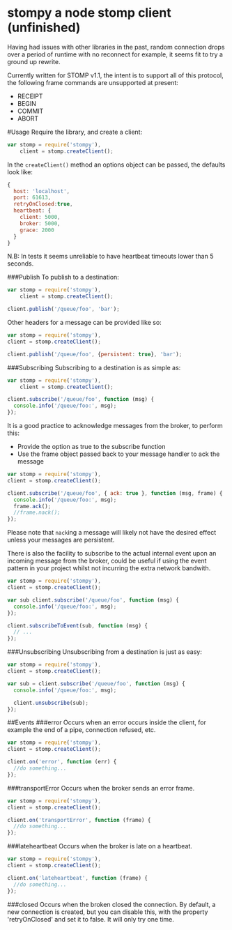stompy a node stomp client (unfinished)
=================

Having had issues with other libraries in the past, random connection drops over
a period of runtime with no reconnect for example, it seems fit to try a ground
up rewrite.

Currently written for STOMP v1.1, the intent is to support all of this protocol,
the following frame commands are unsupported at present:
 * RECEIPT
 * BEGIN
 * COMMIT
 * ABORT

#Usage
Require the library, and create a client:
```javascript
var stomp = require('stompy'),
    client = stomp.createClient();
```

In the ```createClient()``` method an options object can be passed, the defaults
look like:

```javascript
{
  host: 'localhost',
  port: 61613,
  retryOnClosed:true,
  heartbeat: {
    client: 5000,
    broker: 5000,
    grace: 2000
  }
}
```
N.B: In tests it seems unreliable to have heartbeat timeouts lower than 5 seconds.

###Publish
To publish to a destination:
```javascript
var stomp = require('stompy'),
    client = stomp.createClient();

client.publish('/queue/foo', 'bar');
```
Other headers for a message can be provided like so:
```javascript
var stomp = require('stompy'),
client = stomp.createClient();

client.publish('/queue/foo', {persistent: true}, 'bar');
```


###Subscribing
Subscribing to a destination is as simple as:
```javascript
var stomp = require('stompy'),
    client = stomp.createClient();

client.subscribe('/queue/foo', function (msg) {
  console.info('/queue/foo:', msg);
});
```

It is a good practice to acknowledge messages from the broker, to perform this:
* Provide the option as true to the subscribe function
* Use the frame object passed back to your message handler to ack the message

```javascript
var stomp = require('stompy'),
client = stomp.createClient();

client.subscribe('/queue/foo', { ack: true }, function (msg, frame) {
  console.info('/queue/foo:', msg);
  frame.ack();
  //frame.nack();
});
```
Please note that ```nack```ing a message will likely not have the desired effect unless your messages
are persistent.  


There is also the facility to subscribe to the actual internal event upon an
incoming message from the broker, could be useful if using the event pattern in
your project whilst not incurring the extra network bandwith.

```javascript
var stomp = require('stompy'),
client = stomp.createClient();

var sub client.subscribe('/queue/foo', function (msg) {
  console.info('/queue/foo:', msg);
});

client.subscribeToEvent(sub, function (msg) {
  // ...
});
```

###Unsubscribing
Unsubscribing from a destination is just as easy:
```javascript
var stomp = require('stompy'),
client = stomp.createClient();

var sub = client.subscribe('/queue/foo', function (msg) {
  console.info('/queue/foo:', msg);

  client.unsubscribe(sub);
});
```

##Events
###error
Occurs when an error occurs inside the client, for example the end of a pipe, connection refused, etc.
```javascript
var stomp = require('stompy'),
client = stomp.createClient();

client.on('error', function (err) {
  //do something...
});
```

###transportError
Occurs when the broker sends an error frame.
```javascript
var stomp = require('stompy'),
client = stomp.createClient();

client.on('transportError', function (frame) {
  //do something...
});
```

###lateheartbeat
Occurs when the broker is late on a heartbeat.
```javascript
var stomp = require('stompy'),
client = stomp.createClient();

client.on('lateheartbeat', function (frame) {
  //do something...
});
```

###closed
Occurs when the broken closed the connection. By default, a new connection is created, but you can disable this, with the property 'retryOnClosed' and set it to false. It will only try one time.
